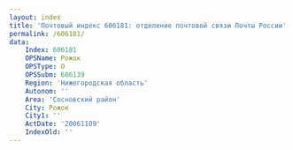```yaml
---
layout: index
title: 'Почтовый индекс 606181: отделение почтовой связи Почты России'
permalink: /606181/
data:
    Index: 606181
    OPSName: Рожок
    OPSType: О
    OPSSubm: 606139
    Region: 'Нижегородская область'
    Autonom: ''
    Area: 'Сосновский район'
    City: Рожок
    City1: ''
    ActDate: '20061109'
    IndexOld: ''
---
```

